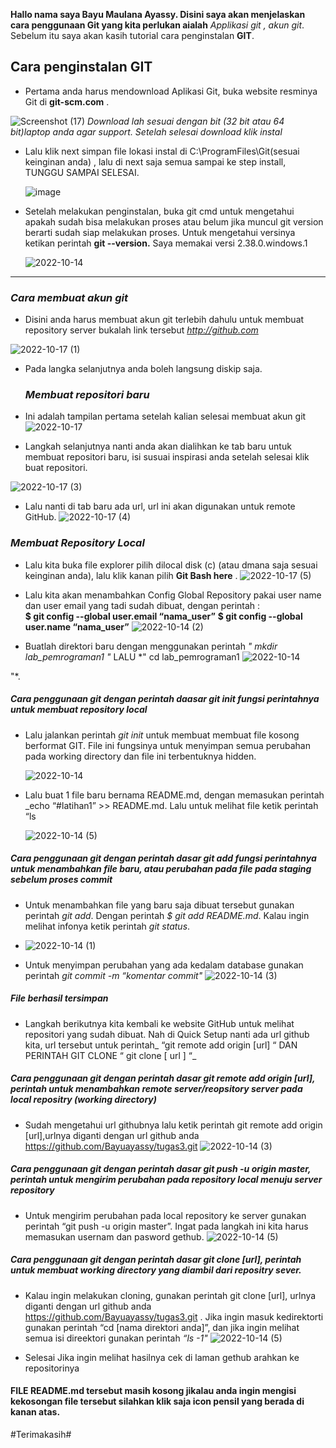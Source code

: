 **Hallo nama saya Bayu Maulana Ayassy. Disini saya akan menjelaskan cara penggunaan Git yang kita perlukan aialah**  *Applikasi git , akun git*. Sebelum itu saya akan kasih tutorial cara penginstalan **GIT**.
## Cara penginstalan GIT

  - Pertama anda harus mendownload Aplikasi  Git, buka website resminya Git  di **git-scm.com** .
  
  ![Screenshot (17)](https://user-images.githubusercontent.com/115677959/195978004-f83ef297-525c-4675-8d1e-61391bcb8a78.png) *Download lah sesuai dengan bit (32 bit atau 64 bit)laptop anda agar support. Setelah selesai download klik instal*
- Lalu klik next simpan file lokasi instal di C:\ProgramFiles\Git(sesuai keinginan anda) , lalu di next saja semua sampai ke step install, TUNGGU SAMPAI SELESAI.

  ![image](https://user-images.githubusercontent.com/56957725/67549597-d8d67380-f72e-11e9-9387-456db6ca1fb8.png)

- Setelah melakukan penginstalan, buka git cmd  untuk mengetahui apakah sudah bisa melakukan proses atau belum jika muncul git version berarti sudah siap melakukan proses. Untuk mengetahui versinya ketikan perintah **git --version.**  Saya memakai versi 2.38.0.windows.1

  ![2022-10-14](https://user-images.githubusercontent.com/115678251/196099524-5070c9e0-241d-4a75-a454-bdcc6cfe0474.png)


--------------------------------------------------------------------------------------------------------------------------------------------------------------------------------------------------------------------------------------------------------------
### _Cara membuat akun git_
- Disini anda harus membuat akun git terlebih dahulu  untuk membuat repository server bukalah link tersebut *http://github.com*

![2022-10-17 (1)](https://user-images.githubusercontent.com/115678251/196099586-9031f90c-b7e7-49bc-9bae-a7f7614994e7.png)


- Pada langka selanjutnya anda boleh langsung diskip saja.
   
  ### _Membuat repositori baru_

- Ini adalah tampilan pertama setelah kalian selesai membuat akun git
![2022-10-17](https://user-images.githubusercontent.com/115678251/196100057-114397ce-5bcf-48af-8039-93713e9934db.png)


- Langkah selanjutnya nanti anda akan dialihkan ke tab baru untuk membuat repositori baru, isi susuai inspirasi anda setelah selesai klik buat repositori. 

 ![2022-10-17 (3)](https://user-images.githubusercontent.com/115678251/196100274-22e1ce62-e186-4423-9217-f8ca28367cc9.png)


-  Lalu nanti di tab baru ada url, url ini akan digunakan untuk remote GitHub.
![2022-10-17 (4)](https://user-images.githubusercontent.com/115678251/196100470-b109db46-403a-42db-9b0b-3fc36c2ac10b.png)


### _Membuat Repository Local_

- Lalu kita buka file explorer pilih dilocal disk (c) (atau dmana saja sesuai keinginan anda), lalu klik kanan pilih **Git Bash here** .
![2022-10-17 (5)](https://user-images.githubusercontent.com/115678251/196100698-7de8bd79-37b2-4f58-ade1-5061bb66c9d7.png)



- Lalu kita akan menambahkan Config Global Repository  pakai user name dan user email yang tadi sudah dibuat, dengan perintah : 	
      **$ git config --global user.email “nama_user”**
      **$ git config --global user.name “nama_user”**
![2022-10-14 (2)](https://user-images.githubusercontent.com/115678251/196101093-2c28c068-f757-4eeb-951b-aab19cd7ab56.png)

 


- Buatlah direktori baru dengan menggunakan perintah *" mkdir lab_pemrograman1 "*  LALU *" cd lab_pemrograman1 ![2022-10-14](https://user-images.githubusercontent.com/115678251/196101264-8b6704b3-b27e-405b-96d4-6e5e86422ef1.png)

 "*.

 ##### _Cara penggunaan git dengan perintah daasar git init fungsi  perintahnya  untuk membuat repository local_ 

- Lalu jalankan perintah *git init* untuk membuat membuat file kosong berformat GIT. File ini fungsinya untuk menyimpan semua perubahan pada working directory dan file ini terbentuknya hidden.
 
  ![2022-10-14](https://user-images.githubusercontent.com/115678251/196101644-235961cc-c076-49f5-aa79-f06a5d5d8305.png)



-  Lalu buat 1 file baru bernama README.md, dengan memasukan perintah _echo “#latihan1” >> README.md. Lalu untuk melihat file ketik perintah “ls 

   ![2022-10-14 (5)](https://user-images.githubusercontent.com/115678251/196101778-83f6c99f-7947-4bd9-bf51-f4862a0f5fdf.png)

 ##### _Cara penggunaan git dengan perintah dasar git add  fungsi perintahnya untuk menambahkan file baru, atau perubahan pada file pada staging sebelum proses commit_
- Untuk menambahkan file yang baru saja dibuat tersebut gunakan perintah *git add*. Dengan perintah _$ git add README.md_. Kalau ingin melihat infonya ketik perintah _git status_.
- ![2022-10-14 (1)](https://user-images.githubusercontent.com/115678251/196102261-03151e0a-ba0b-482d-b17d-de468cdeb00a.png)



- Untuk menyimpan perubahan yang ada kedalam database gunakan perintah _git commit -m “komentar commit"_
  ![2022-10-14 (3)](https://user-images.githubusercontent.com/115678251/196102526-dfb9dc7a-6893-4d01-bd04-3e6c778e81be.png)


##### **File berhasil tersimpan**

-  Langkah berikutnya kita kembali ke website GitHub untuk melihat repositori yang sudah dibuat.
Nah di Quick Setup nanti ada url github kita, url tersebut untuk perintah_ “git remote add origin [url] “ DAN PERINTAH GIT CLONE “ git clone [ url ] “_

 ##### _Cara penggunaan git dengan perintah dasar  git remote add origin [url], perintah untuk menambahkan remote server/reopsitory server pada local repositry (working directory)_

- Sudah mengetahui url githubnya lalu ketik perintah git remote add origin [url],urlnya diganti dengan url github anda https://github.com/Bayuayassy/tugas3.git
   ![2022-10-14 (3)](https://user-images.githubusercontent.com/115678251/196102737-7035178b-4097-4747-aa60-4fa69af7ceb3.png)



 ##### _Cara penggunaan git dengan perintah dasar git push -u origin master, perintah untuk mengirim perubahan pada repository local menuju server repository_

- Untuk  mengirim perubahan pada local repository ke server gunakan perintah “git push -u origin master”. Ingat pada langkah ini kita harus memasukan usernam dan pasword gethub.
   ![2022-10-14 (5)](https://user-images.githubusercontent.com/115678251/196102932-b5896579-9ae1-4681-ada3-80cc08033e9b.png)


 ##### _Cara penggunaan git dengan perintah dasar  git clone [url], perintah untuk membuat working directory yang diambil dari repositry sever._

- Kalau ingin melakukan cloning, gunakan perintah git clone [url], urlnya diganti dengan url github anda https://github.com/Bayuayassy/tugas3.git . Jika ingin masuk kedirektorti gunakan perintah “cd [nama direktori anda]”, dan jika ingin melihat semua isi direektori gunakan perintah _“ls -1"_
  ![2022-10-14 (5)](https://user-images.githubusercontent.com/115678251/196103050-010f3b4f-923f-4a44-bfd2-682bfa93b820.png)



-  Selesai Jika ingin melihat hasilnya cek di  laman gethub arahkan ke repositorinya
  
#### **FILE README.md tersebut masih kosong jikalau anda ingin mengisi kekosongan file tersebut silahkan klik saja icon pensil yang berada di kanan atas**.
#Terimakasih#

 
